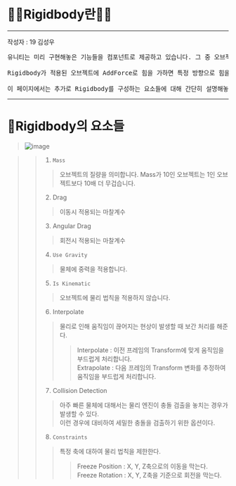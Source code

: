 # 👷‍♂️Rigidbody란👷‍♀️

---
작성자 : 19 김성우

<pre>
유니티는 미리 구현해놓은 기능들을 컴포넌트로 제공하고 있습니다. 그 중 오브젝트에 물리 법칙을 적용시켜주는 컴포넌트가 바로 Rigidbody입니다.<br>
Rigidbody가 적용된 오브젝트에 AddForce로 힘을 가하면 특정 방향으로 힘을 가할 수 있습니다.<br>
이 페이지에서는 추가로 Rigidbody를 구성하는 요소들에 대해 간단히 설명해놓았으며 자주 쓰이는 속성들에 대해서는 제목에 블럭처리를 했습니다.
</pre>

---

# 🧺Rigidbody의 요소들
> ![image](./rig_pic/rig1.png) <br>

>> 1. `Mass`
>>> 오브젝트의 질량을 의미합니다. Mass가 10인 오브젝트는 1인 오브젝트보다 10배 더 무겁습니다.
>> 2. Drag
>>> 이동시 적용되는 마찰계수
>> 3. Angular Drag
>>> 회전시 적용되는 마찰계수
>> 4. `Use Gravity`
>>> 물체에 중력을 적용합니다.
>> 5. `Is Kinematic`
>>> 오브젝트에 물리 법칙을 적용하지 않습니다.
>> 6. Interpolate
>>> 물리로 인해 움직임이 끊어지는 현상이 발생할 때 보간 처리를 해준다.
>>>> Interpolate : 이전 프레임의 Transform에 맞게 움직임을 부드럽게 처리합니다.<br>
>>>> Extrapolate : 다음 프레임의 Transform 변화를 추정하여 움직임을 부드럽게 처리합니다.
>> 7. Collision Detection
>>> 아주 빠른 물체에 대해서는 물리 엔진이 충돌 검출을 놓치는 경우가 발생할 수 있다.<br>
>>> 이런 경우에 대비하여 세밀한 충돌을 검출하기 위한 옵션이다.
>> 8. `Constraints`
>>> 특정 축에 대하여 물리 법칙을 제한한다.
>>>> Freeze Position : X, Y, Z축으로의 이동을 막는다.<br>
>>>> Freeze Rotation : X, Y, Z축을 기준으로 회전을 막는다.

